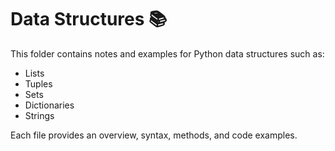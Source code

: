 # Data Structures 📚

This folder contains notes and examples for Python data structures such as:
- Lists
- Tuples
- Sets
- Dictionaries
- Strings

Each file provides an overview, syntax, methods, and code examples.